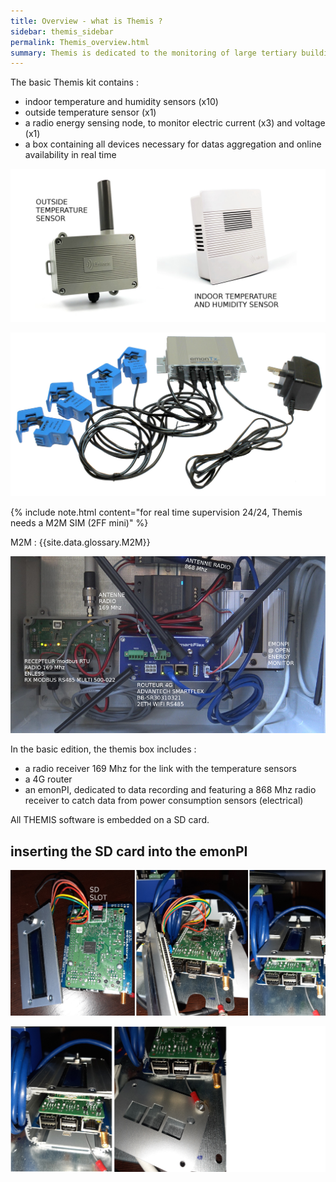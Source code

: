 ```yaml
---
title: Overview - what is Themis ? 
sidebar: themis_sidebar
permalink: Themis_overview.html
summary: Themis is dedicated to the monitoring of large tertiary buildings.
---
```


The basic Themis kit contains :
- indoor temperature and humidity sensors (x10)
- outside temperature sensor (x1)
- a radio energy sensing node, to monitor electric current (x3) and voltage (x1)
- a box containing all devices necessary for datas aggregation and online availability in real time

![TRH sensors](TRH_indoor_outside.jpg)

![emonTx](emontx.jpg)

{% include note.html content="for real time supervision 24/24, Themis needs a M2M SIM (2FF mini)" %}

M2M : {{site.data.glossary.M2M}}

![themis](themis_000051.png)

In the basic edition, the themis box includes :

- a radio receiver 169 Mhz for the link with the temperature sensors
- a 4G router
- an emonPI, dedicated to data recording and featuring a 868 Mhz radio receiver to catch data from power consumption sensors (electrical)

All THEMIS software is embedded on a SD card.

## inserting the SD card into the emonPI

![SD_1](SD_insert_1.jpg)

![SD_2](SD_insert_2.jpg)